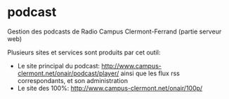 # podcast
Gestion des podcasts de Radio Campus Clermont-Ferrand (partie serveur web)

Plusieurs sites et services sont produits par cet outil:
* Le site principal du podcast: http://www.campus-clermont.net/onair/podcast/player/ ainsi que les flux rss correspondants, et son administration
* Le site des 100%: http://www.campus-clermont.net/onair/100p/
